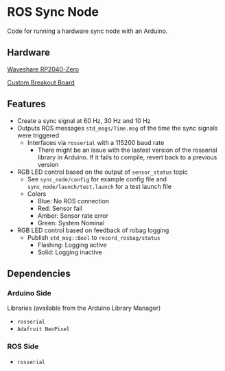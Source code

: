 # ROS Sync Node
Code for running a hardware sync node with an Arduino.

## Hardware
[Waveshare RP2040-Zero](https://www.waveshare.com/rp2040-zero.htm)

[Custom Breakout Board](https://github.com/AndersonRayner/ros_sync_node_hw)

## Features
- Create a sync signal at 60 Hz, 30 Hz and 10 Hz
- Outputs ROS messages `std_msgs/Time.msg` of the time the sync signals were triggered
  - Interfaces via `rosserial` with a 115200 baud rate
    - There might be an issue with the lastest version of the rosserial library in Arduino.  If it fails to compile, revert back to a previous version
- RGB LED control based on the output of `sensor_status` topic
  - See `sync_node/config` for example config file and `sync_node/launch/test.launch` for a test launch file
  - Colors
    - Blue: No ROS connection
    - Red: Sensor fail
    - Amber: Sensor rate error
    - Green: System Nominal 
- RGB LED control based on feedback of robag logging
  - Publish `std_msg::Bool` to `record_rosbag/status`
    - Flashing: Logging active
    - Solid: Logging inactive
  
## Dependencies
### Arduino Side
Libraries (available from the Arduino Library Manager)
- `rosserial`
- `Adafruit NeoPixel` 

### ROS Side
- `rosserial`
